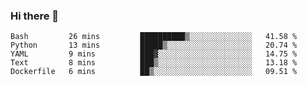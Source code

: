 ### Hi there 👋

<!--
**gustavkrist/gustavkrist** is a ✨ _special_ ✨ repository because its `README.md` (this file) appears on your GitHub profile.

Here are some ideas to get you started:

- 🔭 I’m currently working on ...
- 🌱 I’m currently learning ...
- 👯 I’m looking to collaborate on ...
- 🤔 I’m looking for help with ...
- 💬 Ask me about ...
- 📫 How to reach me: ...
- 😄 Pronouns: ...
- ⚡ Fun fact: ...
-->

<!--START_SECTION:waka-->

```text
Bash         26 mins         ██████████▒░░░░░░░░░░░░░░   41.58 %
Python       13 mins         █████▒░░░░░░░░░░░░░░░░░░░   20.74 %
YAML         9 mins          ███▓░░░░░░░░░░░░░░░░░░░░░   14.75 %
Text         8 mins          ███▒░░░░░░░░░░░░░░░░░░░░░   13.18 %
Dockerfile   6 mins          ██▒░░░░░░░░░░░░░░░░░░░░░░   09.51 %
```

<!--END_SECTION:waka-->
